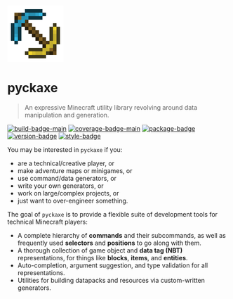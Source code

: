 ![logo]

# pyckaxe

> An expressive Minecraft utility library revolving around data manipulation and generation.

[![build-badge-main]](https://travis-ci.org/Arcensoth/pyckaxe)
[![coverage-badge-main]](https://codecov.io/gh/Arcensoth/pyckaxe)
[![package-badge]](https://pypi.python.org/pypi/pyckaxe/)
[![version-badge]](https://pypi.python.org/pypi/pyckaxe/)
[![style-badge]](https://github.com/ambv/black)

You may be interested in `pyckaxe` if you:

- are a technical/creative player, or
- make adventure maps or minigames, or
- use command/data generators, or
- write your own generators, or
- work on large/complex projects, or
- just want to over-engineer something.

The goal of `pyckaxe` is to provide a flexible suite of development tools for technical Minecraft players:

- A complete hierarchy of **commands** and their subcommands, as well as frequently used **selectors** and **positions** to go along with them.
- A thorough collection of game object and **data tag (NBT)** representations, for things like **blocks**, **items**, and **entities**.
- Auto-completion, argument suggestion, and type validation for all representations.
- Utilities for building datapacks and resources via custom-written generators.

[logo]: ./logo.png
[build-badge-main]: https://img.shields.io/travis/Arcensoth/pyckaxe/main.svg?label=build
[coverage-badge-main]: https://img.shields.io/codecov/c/github/Arcensoth/pyckaxe/main.svg?label=coverage
[package-badge]: https://img.shields.io/pypi/v/pyckaxe.svg
[version-badge]: https://img.shields.io/pypi/pyversions/pyckaxe.svg
[style-badge]: https://img.shields.io/badge/code%20style-black-000000.svg
